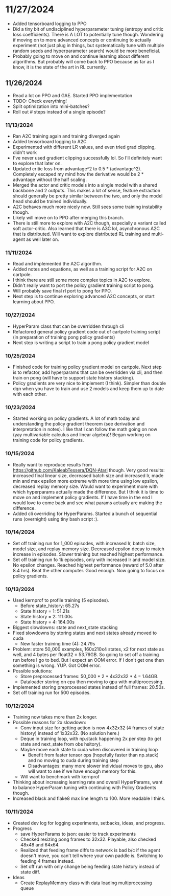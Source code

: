# 11/27/2024
* Added tensorboard logging to PPO
* Did a tiny bit of undisciplined hyperparameter tuning (entropy and critic loss coefficients). There is A LOT to potentially tune though. Wondering if moving on to more advanced concepts or continuing to actually experiment (not just plug in things, but systematically tune with multiple random seeds and hyperparameter search) would be more beneficial.
* Probably going to move on and continue learning about different algorithms. But probably will come back to PPO because as far as I know, it is the state of the art in RL currently.

## 11/26/2024
* Read a lot on PPO and GAE. Started PPO implementation
* TODO: Check everything!
* Split optimization into mini-batches?
* Roll out # steps instead of a single episode? 

### 11/13/2024
* Ran A2C training again and training diverged again
* Added tensorboard logging to A2C
* Experimented with different LR values, and even tried grad clipping, didn't work
* I've never used gradient clipping successfully lol. So I'll definitely want to explore that later on.
* Updated critic loss from advantage^2 to 0.5 * (advantage^2). Completely escaped my mind how the derivative would be 2 * advantage without the half scaling.
* Merged the actor and critic models into a single model with a shared backbone and 2 outputs. This makes a lot of sense, feature extraction should generally be pretty similar between the two, and only the model head should be trained individually.
* A2C behaves much more nicely now. Still sees some training instability though.
* Likely will move on to PPO after merging this branch.
* There is still more to explore with A2C though, especially a variant called soft actor-critic. Also learned that there is A3C lol, asynchronous A2C that is distributed. Will want to explore distributed RL training and multi-agent as well later on.

### 11/11/2024
* Read and implemented the A2C algorithm.
* Added notes and equations, as well as a training script for A2C on cartpole.
* I think there are still some more complex topics in A2C to explore.
* Didn't really want to port the policy gradient training script to pong.
* Will probably save final rl port to pong for PPO.
* Next step is to continue exploring advanced A2C concepts, or start learning about PPO. 

### 10/27/2024
* HyperParam class that can be overridden through cli
* Refactored general policy gradient code out of cartpole training script (in preparation of training pong policy gradients)
* Next step is writing a script to train a pong policy gradient model 

### 10/25/2024
* Finished code for training policy gradient model on cartpole. Next step is to refactor, add hyperparams that can be overridden via cli, and then train on pong (will have to support state history stacking).
* Policy gradients are very nice to implement (I think). Simpler than double dqn when you have to train and use 2 models and keep them up to date with each other.

### 10/23/2024
* Started working on policy gradients. A lot of math today and understanding the policy gradient theorem (see derivation and interpretation in notes). I like that I can follow the math going on now (yay multivariable calculus and linear algebra)! Began working on training code for policy gradients.

### 10/15/2024
* Really want to reproduce results from https://github.com/KaleabTessera/DQN-Atari though. Very good results: increased final linear size, decreased batch size and increased lr, made min and max epsilon more extreme with more time using low epsilon, decreased replay memory size. Would want to experiment more with which hyperparams actually made the difference. But I think it is time to move on and implement policy gradients. If I have time in the end I would love to come back and see what params actually are making the difference.
* Added cli overriding for HyperParams. Started a bunch of sequential runs (overnight) using tiny bash script :). 

### 10/14/2024
* Set off training run for 1_000 episodes, with increased lr, batch size, model size, and replay memory size. Decreased epsilon decay to match increase in episodes. Slower training but reached highest performance.
* Set off training run fo 1k episodes, only with increased lr and model size. No epsilon changes. Reached highest performance (reward of 5.0 after 8.4 hrs). Beat the other computer. Good enough. Now going to focus on policy gradients.

### 10/13/2024
* Used kernprof to profile training (5 episodes).
    * Before state_history: 65.27s
    * State history = 1: 51.21s
    * State history = 2: 111.00s
    * State history = 4: 164.00s
* Biggest slowdowns: state and next_state stacking
* Fixed slowdowns by storing states and next states already moved to cuda
    * New faster training time (4): 24.79s
* Problem: store 50_000 examples, 160x210x4 states, x2 for next state as well, and 4 bytes per float32 = 53.76GB. So going to set off a training run before I go to bed. But I expect an OOM error. If I don't get one then something is wrong. YUP. Got OOM error.
* Possible solutions:
    * Store preprocessed frames: 50_000 * 2 * 4x32x32 * 4 = 1.64GB.
    * Dataloader storing on cpu then moving to gpu with multiprocessing.
* Implemented storing preprocessed states instead of full frames: 20.50s.
* Set off training run for 500 episodes.

### 10/12/2024
* Training now takes more than 2x longer.
* Possible reasons for 2x slowdown:
    * Conv input size for getting action is now 4x32x32 (4 frames of state history) instead of 1x32x32. (No solution here.)
    * Deque in training loop, with np.stack happening 2x per step (to get state and next_state from obs hsitory).
    * Maybe move each state to cuda when discovered in training loop
        * Benefit from faster tensor ops (hopefully faster than np.stack) and no moving to cuda during training step
        * Disadvantages: many more slower individual moves to gpu, also will want to see if we have enough memory for this.
    * Will want to benchmark with kernprof
* Thinking about increasing learning rate and overall HyperParams, want to balance HyperParam tuning with continuing with Policy Gradients though.
* Increased black and flake8 max line length to 100. More readable I think.

### 10/11/2024
* Created dev log for logging experiments, setbacks, ideas, and progress.
* Progress
    * save HyperParams to json: easier to track experiments
    * Checked resizing pong frames to 32x32. Playable, also checked 48x48 and 64x64.
    * Realized that feeding frame diffs to network is bad b/c if the agent doesn't move, you can't tell where your own paddle is. Switching to feeding 4 frames instead.
    * Set off run with only change being feeding state history instead of state diff.
* Ideas
    * Create ReplayMemory class with data loading multiprocessing queue
    

